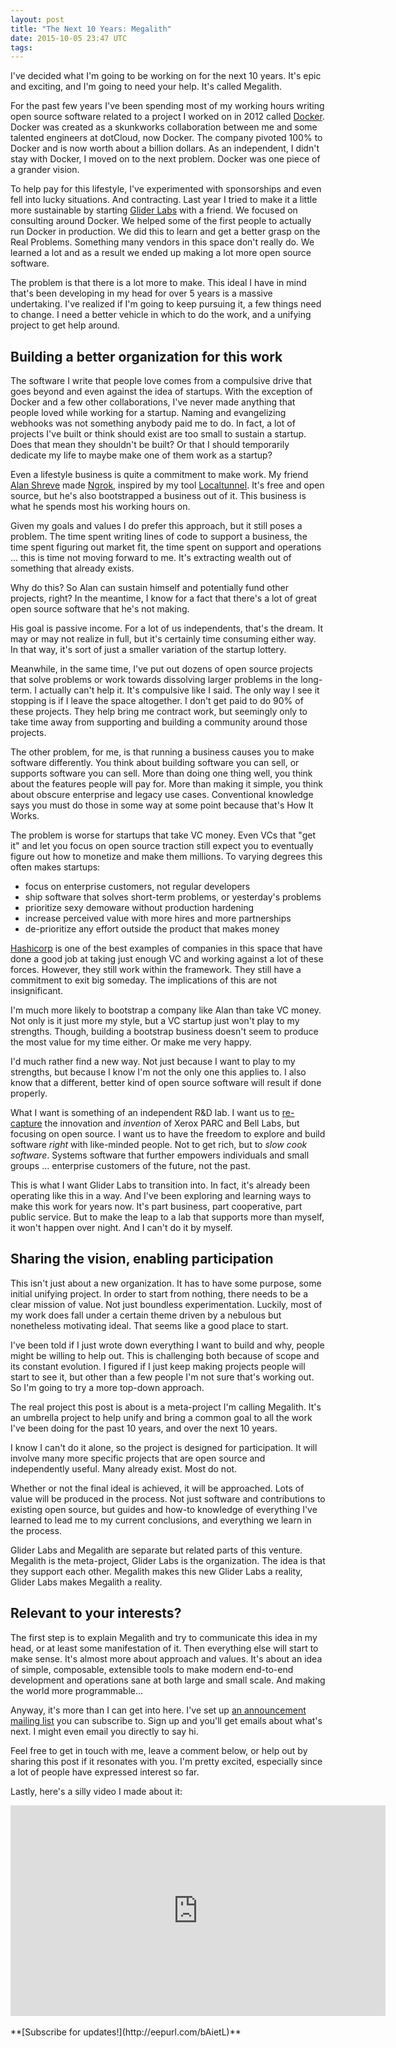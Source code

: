 ```yaml
---
layout: post
title: "The Next 10 Years: Megalith"
date: 2015-10-05 23:47 UTC
tags:
---
```

I've decided what I'm going to be working on for the next 10 years. It's epic and exciting, and I'm going to need your help. It's called Megalith.

For the past few years I've been spending most of my working hours writing open source software related to a project I worked on in 2012 called [Docker](http://docker.com). Docker was created as a skunkworks collaboration between me and some talented engineers at dotCloud, now Docker. The company pivoted 100% to Docker and is now worth about a billion dollars. As an independent, I didn't stay with Docker, I moved on to the next problem. Docker was one piece of a grander vision.

To help pay for this lifestyle, I've experimented with sponsorships and even fell into lucky situations. And contracting. Last year I tried to make it a little more sustainable by starting [Glider Labs](http://gliderlabs.com) with a friend. We focused on consulting around Docker. We helped some of the first people to actually run Docker in production. We did this to learn and get a better grasp on the Real Problems. Something many vendors in this space don't really do. We learned a lot and as a result we ended up making a lot more open source software.

The problem is that there is a lot more to make. This ideal I have in mind that's been developing in my head for over 5 years is a massive undertaking. I've realized if I'm going to keep pursuing it, a few things need to change. I need a better vehicle in which to do the work, and a unifying project to get help around.

## Building a better organization for this work

The software I write that people love comes from a compulsive drive that goes beyond and even against the idea of startups. With the exception of Docker and a few other collaborations, I've never made anything that people loved while working for a startup. Naming and evangelizing webhooks was not something anybody paid me to do. In fact, a lot of projects I've built or think should exist are too small to sustain a startup. Does that mean they shouldn't be built? Or that I should temporarily dedicate my life to maybe make one of them work as a startup?

Even a lifestyle business is quite a commitment to make work. My friend [Alan Shreve](https://inconshreveable.com/) made [Ngrok](https://ngrok.com/), inspired by my tool [Localtunnel](https://github.com/progrium/localtunnel). It's free and open source, but he's also bootstrapped a business out of it. This business is what he spends most his working hours on.

Given my goals and values I do prefer this approach, but it still poses a problem. The time spent writing lines of code to support a business, the time spent figuring out market fit, the time spent on support and operations ... this is time not moving forward to me. It's extracting wealth out of something that already exists.

Why do this? So Alan can sustain himself and potentially fund other projects, right? In the meantime, I know for a fact that there's a lot of great open source software that he's not making.

His goal is passive income. For a lot of us independents, that's the dream. It may or may not realize in full, but it's certainly time consuming either way. In that way, it's sort of just a smaller variation of the startup lottery.

Meanwhile, in the same time, I've put out dozens of open source projects that solve problems or work towards dissolving larger problems in the long-term. I actually can't help it. It's compulsive like I said. The only way I see it stopping is if I leave the space altogether. I don't get paid to do 90% of these projects. They help bring me contract work, but seemingly only to take time away from supporting and building a community around those projects.

The other problem, for me, is that running a business causes you to make software differently. You think about building software you can sell, or supports software you can sell. More than doing one thing well, you think about the features people will pay for. More than making it simple, you think about obscure enterprise and legacy use cases. Conventional knowledge says you must do those in some way at some point because that's How It Works.

The problem is worse for startups that take VC money. Even VCs that "get it" and let you focus on open source traction still expect you to eventually figure out how to monetize and make them millions. To varying degrees this often makes startups:

 * focus on enterprise customers, not regular developers
 * ship software that solves short-term problems, or yesterday's problems
 * prioritize sexy demoware without production hardening
 * increase perceived value with more hires and more partnerships
 * de-prioritize any effort outside the product that makes money

[Hashicorp](https://hashicorp.com/) is one of the best examples of companies in this space that have done a good job at taking just enough VC and working against a lot of these forces. However, they still work within the framework. They still have a commitment to exit big someday. The implications of this are not insignificant.

I'm much more likely to bootstrap a company like Alan than take VC money. Not only is it just more my style, but a VC startup just won't play to my strengths. Though, building a bootstrap business doesn't seem to produce the most value for my time either. Or make me very happy.

I'd much rather find a new way. Not just because I want to play to my strengths, but because I know I'm not the only one this applies to. I also know that a different, better kind of open source software will result if done properly.

What I want is something of an independent R&D lab. I want us to [re-capture](http://gliderlabs.com/blog/2015/04/08/what-have-we-been-doing-for-40-years/) the innovation and *invention* of Xerox PARC and Bell Labs, but focusing on open source. I want us to have the freedom to explore and build software *right* with like-minded people. Not to get rich, but to *slow cook software*. Systems software that further empowers individuals and small groups ... enterprise customers of the future, not the past.

This is what I want Glider Labs to transition into. In fact, it's already been operating like this in a way. And I've been exploring and learning ways to make this work for years now. It's part business, part cooperative, part public service. But to make the leap to a lab that supports more than myself, it won't happen over night. And I can't do it by myself.

## Sharing the vision, enabling participation

This isn't just about a new organization. It has to have some purpose, some initial unifying project. In order to start from nothing, there needs to be a clear mission of value. Not just boundless experimentation. Luckily, most of my work does fall under a certain theme driven by a nebulous but nonetheless motivating ideal. That seems like a good place to start.

I've been told if I just wrote down everything I want to build and why, people might be willing to help out. This is challenging both because of scope and its constant evolution. I figured if I just keep making projects people will start to see it, but other than a few people I'm not sure that's working out. So I'm going to try a more top-down approach.

The real project this post is about is a meta-project I'm calling Megalith. It's an umbrella project to help unify and bring a common goal to all the work I've been doing for the past 10 years, and over the next 10 years.

I know I can't do it alone, so the project is designed for participation. It will involve many more specific projects that are open source and independently useful. Many already exist. Most do not.

Whether or not the final ideal is achieved, it will be approached. Lots of value will be produced in the process. Not just software and contributions to existing open source, but guides and how-to knowledge of everything I've learned to lead me to my current conclusions, and everything we learn in the process.

Glider Labs and Megalith are separate but related parts of this venture. Megalith is the meta-project, Glider Labs is the organization. The idea is that they support each other. Megalith makes this new Glider Labs a reality, Glider Labs makes Megalith a reality.

## Relevant to your interests?

The first step is to explain Megalith and try to communicate this idea in my head, or at least some manifestation of it. Then everything else will start to make sense. It's almost more about approach and values. It's about an idea of simple, composable, extensible tools to make modern end-to-end development and operations sane at both large and small scale. And making the world more programmable...

Anyway, it's more than I can get into here. I've set up [an announcement mailing list](http://eepurl.com/bAietL) you can subscribe to. Sign up and you'll get emails about what's next. I might even email you directly to say hi.

Feel free to get in touch with me, leave a comment below, or help out by sharing this post if it resonates with you. I'm pretty excited, especially since a lot of people have expressed interest so far.

Lastly, here's a silly video I made about it:

<center><iframe src="https://player.vimeo.com/video/140272143" width="600" height="337" frameborder="0" webkitallowfullscreen mozallowfullscreen allowfullscreen></iframe></center>

<br />
**[Subscribe for updates!](http://eepurl.com/bAietL)**
